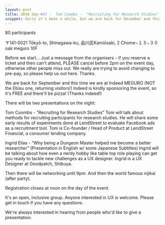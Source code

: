 ```yaml
---
layout: post
title: 2018 Sep-#47 -  Tom Coombs -  "Recruiting for Research Studies" / Ingrid Elias -  "Why Being a Dungeon Master Helped me Become a Better Researcher”
snippet: Sorry it's been a while, but we are back for December and this time we are at Pivotal! (Thanks as -
---
```

80 participants

 〒141-0021 Tōkyō-to, Shinagawa-ku, 品川区Kamiōsaki, 2 Chome−１３−３０ oak meguro 10F

Before we start...
Just a message from the organisers - if you reserve a ticket and then can't attend, PLEASE cancel before 2pm on the event day, otherwise other people miss out. We really are trying to avoid changing to pre-pay, so please help us out here. Thanks.

We are back for September and this time we are at Indeed MEGURO (NOT the Ebisu one, returning visitors!)
Indeed is kindly sponsoring the event, so it's FREE and there'll be pizza! (Thanks indeed!)

There will be two presentations on the night:

Tom Coombs - "Recruiting for Research Studies"
Tom will talk about methods for recruiting participants for research studies. He will share some early results of experiments done at LendStreet to evaluate Facebook ads as a recruitment tool. Tom is Co-founder / Head of Product at LendStreet Financial, a consumer lending company.

Ingrid Elias - “Why being a Dungeon Master helped me become a better researcher” (Presentation in English w/ some Japanese Subtitles)
Ingrid will be talking about how even a nerdy hobby like table top role playing can get you ready to tackle new challenges as a UX designer. Ingrid is a UX Designer at Goodpatch, Shibuya.

Then there will be networking until 9pm. And then the world famous nijikai (after party).

Registration closes at noon on the day of the event.

It's an open, inclusive group. Anyone interested in UX is welcome. Please get in touch if you have any questions.

We're always interested in hearing from people who'd like to give a presentation.

